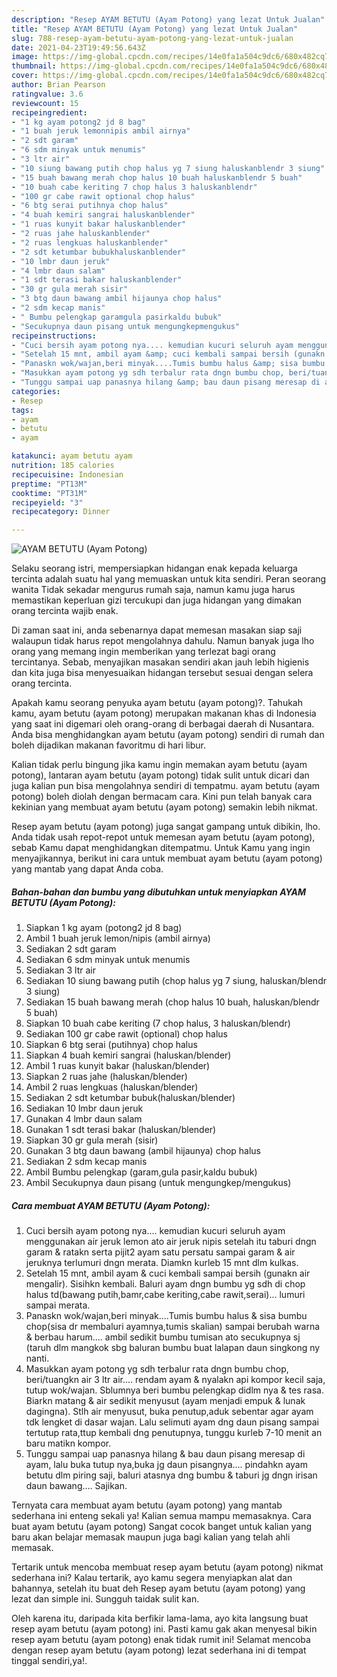 ```yaml
---
description: "Resep AYAM BETUTU (Ayam Potong) yang lezat Untuk Jualan"
title: "Resep AYAM BETUTU (Ayam Potong) yang lezat Untuk Jualan"
slug: 788-resep-ayam-betutu-ayam-potong-yang-lezat-untuk-jualan
date: 2021-04-23T19:49:56.643Z
image: https://img-global.cpcdn.com/recipes/14e0fa1a504c9dc6/680x482cq70/ayam-betutu-ayam-potong-foto-resep-utama.jpg
thumbnail: https://img-global.cpcdn.com/recipes/14e0fa1a504c9dc6/680x482cq70/ayam-betutu-ayam-potong-foto-resep-utama.jpg
cover: https://img-global.cpcdn.com/recipes/14e0fa1a504c9dc6/680x482cq70/ayam-betutu-ayam-potong-foto-resep-utama.jpg
author: Brian Pearson
ratingvalue: 3.6
reviewcount: 15
recipeingredient:
- "1 kg ayam potong2 jd 8 bag"
- "1 buah jeruk lemonnipis ambil airnya"
- "2 sdt garam"
- "6 sdm minyak untuk menumis"
- "3 ltr air"
- "10 siung bawang putih chop halus yg 7 siung haluskanblendr 3 siung"
- "15 buah bawang merah chop halus 10 buah haluskanblendr 5 buah"
- "10 buah cabe keriting 7 chop halus 3 haluskanblendr"
- "100 gr cabe rawit optional chop halus"
- "6 btg serai putihnya chop halus"
- "4 buah kemiri sangrai haluskanblender"
- "1 ruas kunyit bakar haluskanblender"
- "2 ruas jahe haluskanblender"
- "2 ruas lengkuas haluskanblender"
- "2 sdt ketumbar bubukhaluskanblender"
- "10 lmbr daun jeruk"
- "4 lmbr daun salam"
- "1 sdt terasi bakar haluskanblender"
- "30 gr gula merah sisir"
- "3 btg daun bawang ambil hijaunya chop halus"
- "2 sdm kecap manis"
- " Bumbu pelengkap garamgula pasirkaldu bubuk"
- "Secukupnya daun pisang untuk mengungkepmengukus"
recipeinstructions:
- "Cuci bersih ayam potong nya.... kemudian kucuri seluruh ayam menggunakan air jeruk lemon ato air jeruk nipis setelah itu taburi dngn garam &amp; ratakn serta pijit2 ayam satu persatu sampai garam &amp; air jeruknya terlumuri dngn merata. Diamkn kurleb 15 mnt dlm kulkas."
- "Setelah 15 mnt, ambil ayam &amp; cuci kembali sampai bersih (gunakn air mengalir). Sisihkn kembali. Baluri ayam dngn bumbu yg sdh di chop halus td(bawang putih,bamr,cabe keriting,cabe rawit,serai)... lumuri sampai merata."
- "Panaskn wok/wajan,beri minyak....Tumis bumbu halus &amp; sisa bumbu chop(sisa dr membaluri ayamnya,tumis skalian) sampai berubah warna &amp; berbau harum.... ambil sedikit bumbu tumisan ato secukupnya sj (taruh dlm mangkok sbg baluran bumbu buat lalapan daun singkong ny nanti."
- "Masukkan ayam potong yg sdh terbalur rata dngn bumbu chop, beri/tuangkn air 3 ltr air.... rendam ayam &amp; nyalakn api kompor kecil saja, tutup wok/wajan. Sblumnya beri bumbu pelengkap didlm nya &amp; tes rasa. Biarkn matang &amp; air sedikit menyusut (ayam menjadi empuk &amp; lunak dagingna). Stlh air menyusut, buka penutup,aduk sebentar agar ayam tdk lengket di dasar wajan. Lalu selimuti ayam dng daun pisang sampai tertutup rata,ttup kembali dng penutupnya, tunggu kurleb 7-10 menit an baru matikn kompor."
- "Tunggu sampai uap panasnya hilang &amp; bau daun pisang meresap di ayam, lalu buka tutup nya,buka jg daun pisangnya.... pindahkn ayam betutu dlm piring saji, baluri atasnya dng bumbu &amp; taburi jg dngn irisan daun bawang.... Sajikan."
categories:
- Resep
tags:
- ayam
- betutu
- ayam

katakunci: ayam betutu ayam 
nutrition: 185 calories
recipecuisine: Indonesian
preptime: "PT13M"
cooktime: "PT31M"
recipeyield: "3"
recipecategory: Dinner

---
```



![AYAM BETUTU (Ayam Potong)](https://img-global.cpcdn.com/recipes/14e0fa1a504c9dc6/680x482cq70/ayam-betutu-ayam-potong-foto-resep-utama.jpg)

Selaku seorang istri, mempersiapkan hidangan enak kepada keluarga tercinta adalah suatu hal yang memuaskan untuk kita sendiri. Peran seorang  wanita Tidak sekadar mengurus rumah saja, namun kamu juga harus memastikan keperluan gizi tercukupi dan juga hidangan yang dimakan orang tercinta wajib enak.

Di zaman  saat ini, anda sebenarnya dapat memesan masakan siap saji walaupun tidak harus repot mengolahnya dahulu. Namun banyak juga lho orang yang memang ingin memberikan yang terlezat bagi orang tercintanya. Sebab, menyajikan masakan sendiri akan jauh lebih higienis dan kita juga bisa menyesuaikan hidangan tersebut sesuai dengan selera orang tercinta. 



Apakah kamu seorang penyuka ayam betutu (ayam potong)?. Tahukah kamu, ayam betutu (ayam potong) merupakan makanan khas di Indonesia yang saat ini digemari oleh orang-orang di berbagai daerah di Nusantara. Anda bisa menghidangkan ayam betutu (ayam potong) sendiri di rumah dan boleh dijadikan makanan favoritmu di hari libur.

Kalian tidak perlu bingung jika kamu ingin memakan ayam betutu (ayam potong), lantaran ayam betutu (ayam potong) tidak sulit untuk dicari dan juga kalian pun bisa mengolahnya sendiri di tempatmu. ayam betutu (ayam potong) boleh diolah dengan bermacam cara. Kini pun telah banyak cara kekinian yang membuat ayam betutu (ayam potong) semakin lebih nikmat.

Resep ayam betutu (ayam potong) juga sangat gampang untuk dibikin, lho. Anda tidak usah repot-repot untuk memesan ayam betutu (ayam potong), sebab Kamu dapat menghidangkan ditempatmu. Untuk Kamu yang ingin menyajikannya, berikut ini cara untuk membuat ayam betutu (ayam potong) yang mantab yang dapat Anda coba.

<!--inarticleads1-->

##### Bahan-bahan dan bumbu yang dibutuhkan untuk menyiapkan AYAM BETUTU (Ayam Potong):

1. Siapkan 1 kg ayam (potong2 jd 8 bag)
1. Ambil 1 buah jeruk lemon/nipis (ambil airnya)
1. Sediakan 2 sdt garam
1. Sediakan 6 sdm minyak untuk menumis
1. Sediakan 3 ltr air
1. Sediakan 10 siung bawang putih (chop halus yg 7 siung, haluskan/blendr 3 siung)
1. Sediakan 15 buah bawang merah (chop halus 10 buah, haluskan/blendr 5 buah)
1. Siapkan 10 buah cabe keriting (7 chop halus, 3 haluskan/blendr)
1. Sediakan 100 gr cabe rawit (optional) chop halus
1. Siapkan 6 btg serai (putihnya) chop halus
1. Siapkan 4 buah kemiri sangrai (haluskan/blender)
1. Ambil 1 ruas kunyit bakar (haluskan/blender)
1. Siapkan 2 ruas jahe (haluskan/blender)
1. Ambil 2 ruas lengkuas (haluskan/blender)
1. Sediakan 2 sdt ketumbar bubuk(haluskan/blender)
1. Sediakan 10 lmbr daun jeruk
1. Gunakan 4 lmbr daun salam
1. Gunakan 1 sdt terasi bakar (haluskan/blender)
1. Siapkan 30 gr gula merah (sisir)
1. Gunakan 3 btg daun bawang (ambil hijaunya) chop halus
1. Sediakan 2 sdm kecap manis
1. Ambil  Bumbu pelengkap (garam,gula pasir,kaldu bubuk)
1. Ambil Secukupnya daun pisang (untuk mengungkep/mengukus)




<!--inarticleads2-->

##### Cara membuat AYAM BETUTU (Ayam Potong):

1. Cuci bersih ayam potong nya.... kemudian kucuri seluruh ayam menggunakan air jeruk lemon ato air jeruk nipis setelah itu taburi dngn garam &amp; ratakn serta pijit2 ayam satu persatu sampai garam &amp; air jeruknya terlumuri dngn merata. Diamkn kurleb 15 mnt dlm kulkas.
1. Setelah 15 mnt, ambil ayam &amp; cuci kembali sampai bersih (gunakn air mengalir). Sisihkn kembali. Baluri ayam dngn bumbu yg sdh di chop halus td(bawang putih,bamr,cabe keriting,cabe rawit,serai)... lumuri sampai merata.
1. Panaskn wok/wajan,beri minyak....Tumis bumbu halus &amp; sisa bumbu chop(sisa dr membaluri ayamnya,tumis skalian) sampai berubah warna &amp; berbau harum.... ambil sedikit bumbu tumisan ato secukupnya sj (taruh dlm mangkok sbg baluran bumbu buat lalapan daun singkong ny nanti.
1. Masukkan ayam potong yg sdh terbalur rata dngn bumbu chop, beri/tuangkn air 3 ltr air.... rendam ayam &amp; nyalakn api kompor kecil saja, tutup wok/wajan. Sblumnya beri bumbu pelengkap didlm nya &amp; tes rasa. Biarkn matang &amp; air sedikit menyusut (ayam menjadi empuk &amp; lunak dagingna). Stlh air menyusut, buka penutup,aduk sebentar agar ayam tdk lengket di dasar wajan. Lalu selimuti ayam dng daun pisang sampai tertutup rata,ttup kembali dng penutupnya, tunggu kurleb 7-10 menit an baru matikn kompor.
1. Tunggu sampai uap panasnya hilang &amp; bau daun pisang meresap di ayam, lalu buka tutup nya,buka jg daun pisangnya.... pindahkn ayam betutu dlm piring saji, baluri atasnya dng bumbu &amp; taburi jg dngn irisan daun bawang.... Sajikan.




Ternyata cara membuat ayam betutu (ayam potong) yang mantab sederhana ini enteng sekali ya! Kalian semua mampu memasaknya. Cara buat ayam betutu (ayam potong) Sangat cocok banget untuk kalian yang baru akan belajar memasak maupun juga bagi kalian yang telah ahli memasak.

Tertarik untuk mencoba membuat resep ayam betutu (ayam potong) nikmat sederhana ini? Kalau tertarik, ayo kamu segera menyiapkan alat dan bahannya, setelah itu buat deh Resep ayam betutu (ayam potong) yang lezat dan simple ini. Sungguh taidak sulit kan. 

Oleh karena itu, daripada kita berfikir lama-lama, ayo kita langsung buat resep ayam betutu (ayam potong) ini. Pasti kamu gak akan menyesal bikin resep ayam betutu (ayam potong) enak tidak rumit ini! Selamat mencoba dengan resep ayam betutu (ayam potong) lezat sederhana ini di tempat tinggal sendiri,ya!.

